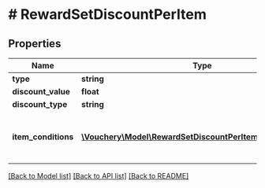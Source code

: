 # # RewardSetDiscountPerItem

## Properties

Name | Type | Description | Notes
------------ | ------------- | ------------- | -------------
**type** | **string** |  | 
**discount_value** | **float** |  | 
**discount_type** | **string** |  | [optional] 
**item_conditions** | [**\Vouchery\Model\RewardSetDiscountPerItemItemConditions[]**](RewardSetDiscountPerItemItemConditions.md) | Array of item conditions, that item should fit | 

[[Back to Model list]](../../README.md#documentation-for-models) [[Back to API list]](../../README.md#documentation-for-api-endpoints) [[Back to README]](../../README.md)


